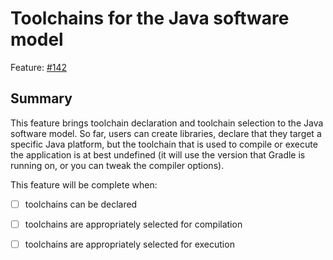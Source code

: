 # Toolchains for the Java software model

Feature: [#142](https://github.com/gradle/langos/issues/142)

## Summary

This feature brings toolchain declaration and toolchain selection to the Java software model. So far, users can create libraries, declare that they target a specific Java platform, but the toolchain that is used to compile or execute the application is at best undefined (it will use the version that Gradle is running on, or you can tweak the compiler options).

This feature will be complete when:

  - [ ] toolchains can be declared
  - [ ] toolchains are appropriately selected for compilation
  - [ ] toolchains are appropriately selected for execution

